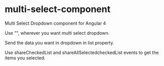 # multi-select-component
Multi Select Dropdown component for Angular 4

Use "<multi-selector-dropdown />", wherever you want multi select dropdown.

Send the data you want in dropdown in list property.

Use shareCheckedList and shareAllSelectedcheckedList events to get the items you selected.



